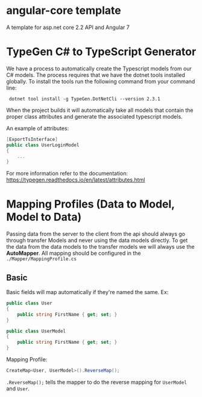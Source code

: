 # angular-core template
A template for asp.net core 2.2 API and Angular 7

# TypeGen C# to TypeScript Generator

We have a process to automatically create the Typescript models from our C# models. The process requires that we have the dotnet tools installed globally. To install the tools run the following command from your command line:

```
 dotnet tool install -g TypeGen.DotNetCli --version 2.3.1
```
When the project builds it will automatically take all models that contain the proper class attributes and generate the associated typescript models.

An example of attributes:
```c#
[ExportTsInterface]
public class UserLoginModel
{
    ...
}
```
For more information refer to the documentation: https://typegen.readthedocs.io/en/latest/attributes.html


# Mapping Profiles (Data to Model, Model to Data)

Passing data from the server to the client from the api should always go through transfer Models and never using the data models directly. To get the data from the data models to the transfer models we will always use the **AutoMapper**. All mapping should be configured in the `./Mapper/MappingProfile.cs`

## Basic 
Basic fields will map automatically if they're named the same. Ex:
```C#
public class User 
{
    public string FirstName { get; set; }
}
```
```C#
public class UserModel
{
    public string FirstName { get; set; }
}
```

Mapping Profile:
```c#
CreateMap<User, UserModel>().ReverseMap();
```

`.ReverseMap();` tells the mapper to do the reverse mapping for `UserModel` and `User`.